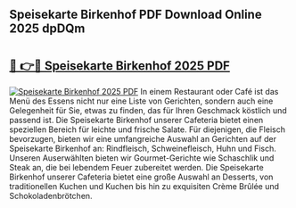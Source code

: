 ## Speisekarte Birkenhof PDF Download Online 2025 dpDQm

# <h2><a href="http://gc7mp3.nevu.top/?p=Speisekarte+Birkenhof">🔗 👉🔴 Speisekarte Birkenhof 2025 PDF</a></h2>

[![Speisekarte Birkenhof 2025 PDF](https://i.imgur.com/dBaPXMq.png)](http://gc7mp3.nevu.top/?p=Speisekarte+Birkenhof)
In einem Restaurant oder Café ist das Menü des Essens nicht nur eine Liste von Gerichten, sondern auch eine Gelegenheit für Sie, etwas zu finden, das für Ihren Geschmack köstlich und passend ist. Die Speisekarte Birkenhof unserer Cafeteria bietet einen speziellen Bereich für leichte und frische Salate. Für diejenigen, die Fleisch bevorzugen, bieten wir eine umfangreiche Auswahl an Gerichten auf der Speisekarte Birkenhof an: Rindfleisch, Schweinefleisch, Huhn und Fisch. Unseren Auserwählten bieten wir Gourmet-Gerichte wie Schaschlik und Steak an, die bei lebendem Feuer zubereitet werden. Die Speisekarte Birkenhof unserer Cafeteria bietet eine große Auswahl an Desserts, von traditionellen Kuchen und Kuchen bis hin zu exquisiten Crème Brûlée und Schokoladenbrötchen.
